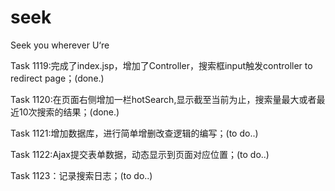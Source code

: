 # seek

Seek you wherever U‘re

Task 1119:完成了index.jsp，增加了Controller，搜索框input触发controller to redirect page；(done.)

Task 1120:在页面右侧增加一栏hotSearch,显示截至当前为止，搜索量最大或者最近10次搜索的结果；(done.)

Task 1121:增加数据库，进行简单增删改查逻辑的编写；(to do..)

Task 1122:Ajax提交表单数据，动态显示到页面对应位置；(to do..)

Task 1123：记录搜索日志；(to do..)
